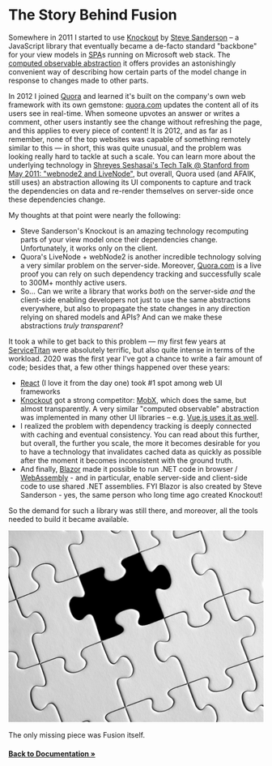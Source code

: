 # The Story Behind Fusion

Somewhere in 2011 I started to use [Knockout](https://knockoutjs.com/) 
by [Steve Sanderson](http://blog.stevensanderson.com/) &ndash; 
a JavaScript library that eventually became a de-facto standard "backbone" 
for your view models in 
[SPA](https://en.wikipedia.org/wiki/Single-page_application)s 
running on Microsoft web stack. 
The [computed observable abstraction](https://knockoutjs.com/documentation/computedObservables.html) 
it offers provides an astonishingly convenient way of describing how 
certain parts of the model change in response to changes made to other parts.

In 2012 I joined [Quora](https://www.quora.com/) and learned it's built on 
the company's own web framework with its own gemstone: 
[quora.com](https://www.quora.com/) updates the content all of its users see
in real-time. When someone upvotes an answer or writes a comment, 
other users instantly see the change without refreshing the page, and this 
applies to every piece of content! It is 2012, and as far as I remember, 
none of the top websites was capable of something remotely similar to this —
in short, this was quite unusual, and the problem was looking really hard to tackle at such a scale. 
You can learn more about the underlying technology in 
[Shreyes Seshasai's Tech Talk @ Stanford from May 2011: "webnode2 and LiveNode"](https://www.quora.com/q/shreyesseshasaisposts/Tech-Talk-webnode2-and-LiveNode),
but overall, Quora used (and AFAIK, still uses) an abstraction allowing 
its UI components to capture and track the dependencies on data and re-render
themselves on server-side once these dependencies change.

My thoughts at that point were nearly the following:

* Steve Sanderson's Knockout is an amazing technology recomputing parts 
  of your view model once their dependencies change. 
  Unfortunately, it works only on the client.
* Quora's LiveNode + webNode2 is another incredible technology solving 
  a very similar problem on the server-side. 
  Moreover, [Quora.com](https://www.quora.com/) is a live proof you can 
  rely on such dependency tracking and successfully scale to 
  300M+ monthly active users.
* So... Can we write a library that works *both* on the server-side 
  *and* the client-side enabling developers not just to use the same 
  abstractions everywhere, but also to propagate the state changes 
  in any direction relying on shared models and APIs? 
  And can we make these abstractions *truly transparent*?

It took a while to get back to this problem — my first few years at
[ServiceTitan](https://www.servicetitan.com/) were absolutely terrific,
but also quite intense in terms of the workload. 2020 was the first 
year I've got a chance to write a fair amount of code;
besides that, a few other things happened over these years:

* [React](https://reactjs.org/) (I love it from the day one) 
  took #1 spot among web UI frameworks
* [Knockout](https://github.com/knockout/knockout) got a strong competitor: 
  [MobX](https://github.com/mobxjs/mobx), which does the same, but almost
  transparently. A very similar "computed observable" abstraction was 
  implemented in many other UI libraries &ndash; 
  e.g. [Vue.js uses it as well](https://vuejs.org/v2/guide/computed.html).
* I realized the problem with dependency tracking is deeply connected with 
  caching and eventual consistency. You can read about this further, but
  overall, the further you scale, the more it becomes desirable for you 
  to have a technology that invalidates cached data as quickly as possible 
  after the moment it becomes inconsistent with the ground truth.
* And finally, 
  [Blazor](https://dotnet.microsoft.com/apps/aspnet/web-apps/blazor) 
  made it possible to run .NET code in browser / 
  [WebAssembly](https://webassembly.org/) - and in particular, 
  enable server-side and client-side code to use shared .NET assemblies. 
  FYI Blazor is also created by Steve Sanderson - yes, the same
  person who long time ago created Knockout!

So the demand for such a library was still there, and moreover, 
all the tools needed to build it became available.

![](./img/MissingPiece.jpg)

The only missing piece was Fusion itself.

#### [Back to Documentation &raquo;](./README.md)
